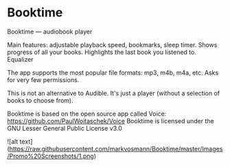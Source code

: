 # Booktime
Booktime — audiobook player

Main features: adjustable playback speed, bookmarks, sleep timer. Shows progress of all your books. Highlights the last book you listened to. Equalizer

The app supports the most popular file formats: mp3, m4b, m4a, etc. Asks for very few permissions.

This is not an alternative to Audible. It's just a player (without a selection of books to choose from).

Booktime is based on the open source app called Voice: https://github.com/PaulWoitaschek/Voice
Booktime is licensed under the GNU Lesser General Public License v3.0


![alt text] (https://raw.githubusercontent.com/markvosmann/Booktime/master/Images/Promo%20Screenshots/1.png)
